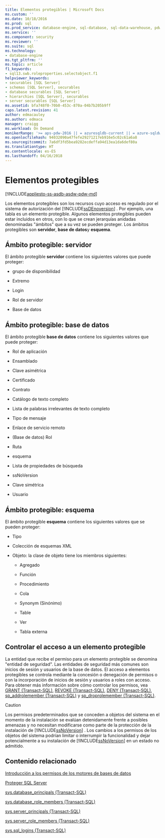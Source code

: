 ```yaml
---
title: Elementos protegibles | Microsoft Docs
ms.custom: ''
ms.date: 10/18/2016
ms.prod: sql
ms.prod_service: database-engine, sql-database, sql-data-warehouse, pdw
ms.service: ''
ms.component: security
ms.reviewer: ''
ms.suite: sql
ms.technology:
- database-engine
ms.tgt_pltfrm: ''
ms.topic: article
f1_keywords:
- sql13.swb.roleproperties.selectobject.f1
helpviewer_keywords:
- securables [SQL Server]
- schemas [SQL Server], securables
- database securables [SQL Server]
- hierarchies [SQL Server], securables
- server securables [SQL Server]
ms.assetid: bfa748f0-70b0-453c-870a-04b7b205b9ff
caps.latest.revision: 41
author: edmacauley
ms.author: edmaca
manager: craigg
ms.workload: On Demand
monikerRange: '>= aps-pdw-2016 || = azuresqldb-current || = azure-sqldw-latest || >= sql-server-2016 || = sqlallproducts-allversions'
ms.openlocfilehash: 94032090a47fefe29271217eb916e5c02c61a6a8
ms.sourcegitcommit: 7a6df3fd5bea9282ecdeffa94d13ea1da6def80a
ms.translationtype: HT
ms.contentlocale: es-ES
ms.lasthandoff: 04/16/2018
---
```

# <a name="securables"></a>Elementos protegibles
[!INCLUDE[appliesto-ss-asdb-asdw-pdw-md](../../includes/appliesto-ss-asdb-asdw-pdw-md.md)]

  Los elementos protegibles son los recursos cuyo acceso es regulado por el sistema de autorización del [!INCLUDE[ssDEnoversion](../../includes/ssdenoversion-md.md)] . Por ejemplo, una tabla es un elemento protegible. Algunos elementos protegibles pueden estar incluidos en otros, con lo que se crean jerarquías anidadas denominadas "ámbitos" que a su vez se pueden proteger. Los ámbitos protegibles son **servidor**, **base de datos**y **esquema**.  
  
## <a name="securable-scope-server"></a>Ámbito protegible: servidor  
 El ámbito protegible **servidor** contiene los siguientes valores que puede proteger:  
  
-   grupo de disponibilidad  
  
-   Extremo  
  
-   Login  
  
-   Rol de servidor  
  
-   Base de datos  
  
## <a name="securable-scope-database"></a>Ámbito protegible: base de datos  
 El ámbito protegible **base de datos** contiene los siguientes valores que puede proteger:  
  
-   Rol de aplicación  
  
-   Ensamblado  
  
-   Clave asimétrica  
  
-   Certificado  
  
-   Contrato  
  
-   Catálogo de texto completo  
  
-   Lista de palabras irrelevantes de texto completo  
  
-   Tipo de mensaje  
  
-   Enlace de servicio remoto  
  
-   (Base de datos) Rol  
  
-   Ruta  
  
-   esquema  
  
-   Lista de propiedades de búsqueda  
  
-   ssNoVersion  
  
-   Clave simétrica  
  
-   Usuario  
  
## <a name="securable-scope-schema"></a>Ámbito protegible: esquema  
 El ámbito protegible **esquema** contiene los siguientes valores que se pueden proteger:  
  
-   Tipo  
  
-   Colección de esquemas XML  
  
-   Objeto: la clase de objeto tiene los miembros siguientes:  
  
    -   Agregado  
  
    -   Función  
  
    -   Procedimiento  
  
    -   Cola  
  
    -   Synonym (Sinónimo)  
  
    -   Table  
  
    -   Ver 
    
    -   Tabla externa 
  
## <a name="controlling-access-to-a-securable"></a>Controlar el acceso a un elemento protegible  
 La entidad que recibe el permiso para un elemento protegible se denomina "entidad de seguridad". Las entidades de seguridad más comunes son inicios de sesión y usuarios de la base de datos. El acceso a elementos protegibles se controla mediante la concesión o denegación de permisos o con la incorporación de inicios de sesión y usuarios a roles con acceso. Para obtener más información sobre cómo controlar los permisos, vea [GRANT &#40;Transact-SQL&#41;](../../t-sql/statements/grant-transact-sql.md), [REVOKE &#40;Transact-SQL&#41;](../../t-sql/statements/revoke-transact-sql.md), [DENY &#40;Transact-SQL&#41;](../../t-sql/statements/deny-transact-sql.md), [sp_addrolemember &#40;Transact-SQL&#41;](../../relational-databases/system-stored-procedures/sp-addrolemember-transact-sql.md) y [sp_droprolemember &#40;Transact-SQL&#41;](../../relational-databases/system-stored-procedures/sp-droprolemember-transact-sql.md).  
  
> [!CAUTION]  
>  Los permisos predeterminados que se conceden a objetos del sistema en el momento de la instalación se evalúan detenidamente frente a posibles amenazas y no necesitan modificarse como parte de la protección de la instalación de [!INCLUDE[ssNoVersion](../../includes/ssnoversion-md.md)] . Los cambios a los permisos de los objetos del sistema podrían limitar o interrumpir la funcionalidad y dejar potencialmente a su instalación de [!INCLUDE[ssNoVersion](../../includes/ssnoversion-md.md)] en un estado no admitido.  
  
## <a name="related-content"></a>Contenido relacionado  
 [Introducción a los permisos de los motores de bases de datos](../../relational-databases/security/authentication-access/getting-started-with-database-engine-permissions.md)  
  
 [Proteger SQL Server](../../relational-databases/security/securing-sql-server.md)  
  
 [sys.database_principals &#40;Transact-SQL&#41;](../../relational-databases/system-catalog-views/sys-database-principals-transact-sql.md)  
  
 [sys.database_role_members &#40;Transact-SQL&#41;](../../relational-databases/system-catalog-views/sys-database-role-members-transact-sql.md)  
  
 [sys.server_principals &#40;Transact-SQL&#41;](../../relational-databases/system-catalog-views/sys-server-principals-transact-sql.md)  
  
 [sys.server_role_members &#40;Transact-SQL&#41;](../../relational-databases/system-catalog-views/sys-server-role-members-transact-sql.md)  
  
 [sys.sql_logins &#40;Transact-SQL&#41;](../../relational-databases/system-catalog-views/sys-sql-logins-transact-sql.md)  
  
  
